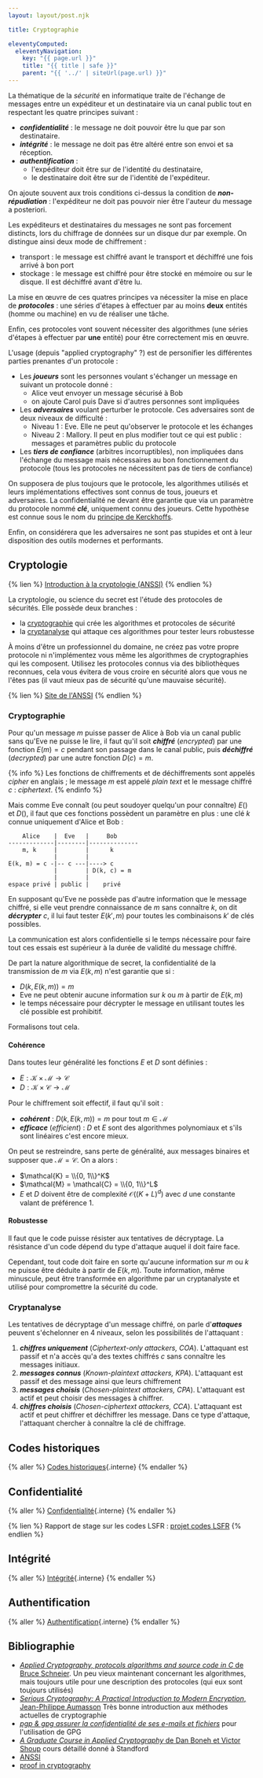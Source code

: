 ```yaml
---
layout: layout/post.njk

title: Cryptographie

eleventyComputed:
  eleventyNavigation:
    key: "{{ page.url }}"
    title: "{{ title | safe }}"
    parent: "{{ '../' | siteUrl(page.url) }}"
---
```


La thématique de la _sécurité_ en informatique traite de l'échange de messages entre un expéditeur et un destinataire via un canal public tout en respectant les quatre principes suivant :

- **_confidentialité_** : le message ne doit pouvoir être lu que par son destinataire.
- **_intégrité_** : le message ne doit pas être altéré entre son envoi et sa réception.
- **_authentification_** :
  - l'expéditeur doit être sur de l'identité du destinataire,
  - le destinataire doit être sur de l'identité de l'expéditeur.

On ajoute souvent aux trois conditions ci-dessus la condition de **_non-répudiation_** : l'expéditeur ne doit pas pouvoir nier être l'auteur du message a posteriori.

Les expéditeurs et destinataires du messages ne sont pas forcement distincts, lors du chiffrage de données sur un disque dur par exemple. On distingue ainsi deux mode de chiffrement :

- transport : le message est chiffré avant le transport et déchiffré une fois arrivé à bon port
- stockage : le message est chiffré pour être stocké en mémoire ou sur le disque. Il est déchiffré avant d'être lu.

La mise en œuvre de ces quatres principes va nécessiter la mise en place de **_protocoles_** : une séries d'étapes à effectuer par au moins **deux** entités (homme ou machine) en vu de réaliser une tâche.

Enfin, ces protocoles vont souvent nécessiter des algorithmes (une séries d'étapes à effectuer par **une** entité) pour être correctement mis en œuvre.

L'usage (depuis "applied cryptography" ?) est de personifier les différentes parties prenantes d'un protocole :

- Les **_joueurs_** sont les personnes voulant s'échanger un message en suivant un protocole donné :
  - Alice veut envoyer un message sécurisé à Bob
  - on ajoute Carol puis Dave si d'autres personnes sont impliquées
- Les **_adversaires_** voulant perturber le protocole. Ces adversaires sont de deux niveaux de difficulté :
  - Niveau 1 : Eve. Elle ne peut qu'observer le protocole et les échanges
  - Niveau 2 : Mallory. Il peut en plus modifier tout ce qui est public : messages et paramètres public du protocole
- Les **_tiers de confiance_** (arbitres incorruptibles), non impliquées dans l'échange du message mais nécessaires au bon fonctionnement du protocole (tous les protocoles ne nécessitent pas de tiers de confiance)

On supposera de plus toujours que le protocole, les algorithmes utilisés et leurs implémentations effectives sont connus de tous, joueurs et adversaires. La confidentialité ne devant être garantie que via un paramètre du protocole nommé **_clé_**, uniquement connu des joueurs. Cette hypothèse est connue sous le nom du [principe de Kerckhoffs](https://fr.wikipedia.org/wiki/Principe_de_Kerckhoffs).

Enfin, on considérera que les adversaires ne sont pas stupides et ont à leur disposition des outils modernes et performants.

## Cryptologie

{% lien %}
[Introduction à la cryptologie (ANSSI)](https://www.ssi.gouv.fr/particulier/bonnes-pratiques/crypto-le-webdoc/cryptologie-art-ou-science-du-secret/)
{% endlien %}

La cryptologie, ou science du secret est l'étude des protocoles de sécurités. Elle possède deux branches :

- la [cryptographie](https://fr.wikipedia.org/wiki/Cryptographie) qui crée les algorithmes et protocoles de sécurité
- la [cryptanalyse](https://fr.wikipedia.org/wiki/Cryptanalyse) qui attaque ces algorithmes pour tester leurs robustesse

À moins d'être un professionnel du domaine, ne créez pas votre propre protocole ni n'implémentez vous même les algorithmes de cryptographies qui les composent. Utilisez les protocoles connus via des bibliothèques reconnues, cela vous évitera de vous croire en sécurité alors que vous ne l'êtes pas (il vaut mieux pas de sécurité qu'une mauvaise sécurité).

{% lien %}
[Site de l'ANSSI](https://cyber.gouv.fr/)
{% endlien %}

### Cryptographie

Pour qu'un message $m$ puisse passer de Alice à Bob via un canal public sans qu'Eve ne puisse le lire, il faut qu'il soit **_chiffré_** (_encrypted_) par une fonction $E(m) = c$ pendant son passage dans le canal public, puis **_déchiffré_** (_decrypted_) par une autre fonction $D(c) = m$.

{% info %}
Les fonctions de chiffrements et de déchiffrements sont appelés _cipher_ en anglais ; le message $m$ est appelé _plain text_ et le message chiffré $c$ : _ciphertext_.
{% endinfo %}

Mais comme Eve connaît (ou peut soudoyer quelqu'un pour connaître) $E()$ et $D()$, il faut que ces fonctions possèdent un paramètre en plus : une clé $k$ connue uniquement d'Alice et Bob :

```
    Alice    |  Eve   |     Bob
-------------|--------|--------------
    m, k     |        |      k
             |        |
E(k, m) = c -|-- c ---|----> c
             |        | D(k, c) = m
             |        |
espace privé | public |    privé
```

En supposant qu'Eve ne possède pas d'autre information que le message chiffré, si elle veut prendre connaissance de $m$ sans connaître $k$, on dit **_décrypter_** $c$, il lui faut tester $E(k', m)$ pour toutes les combinaisons $k'$ de clés possibles.

La communication est alors confidentielle si le temps nécessaire pour faire tout ces essais est supérieur à la durée de validité du message chiffré.

De part la nature algorithmique de secret, la confidentialité de la transmission de $m$ via $E(k, m)$ n'est garantie que si :

- $D(k, E(k, m)) = m$
- Eve ne peut obtenir aucune information sur $k$ ou $m$ à partir de $E(k, m)$
- le temps nécessaire pour décrypter le message en utilisant toutes les clé possible est prohibitif.

Formalisons tout cela.

#### Cohérence

Dans toutes leur généralité les fonctions $E$ et $D$ sont définies :

- $E : \mathcal{K} \times \mathcal{M} \rightarrow \mathcal{C}$
- $D : \mathcal{K} \times \mathcal{C} \rightarrow \mathcal{M}$

Pour le chiffrement soit effectif, il faut qu'il soit :

- **_cohérent_** : $D(k, E(k, m)) = m$ pour tout $m \in \mathcal{M}$
- **_efficace_** (_efficient_) : $D$ et $E$ sont des algorithmes polynomiaux et s'ils sont linéaires c'est encore mieux.

On peut se restreindre, sans perte de généralité, aux messages binaires et supposer que $\mathcal{M} = \mathcal{C}$. On a alors :

- $\mathcal{K} = \\{0, 1\\}^K$
- $\mathcal{M} = \mathcal{C} = \\{0, 1\\}^L$
- $E$ et $D$ doivent être de complexité $\mathcal{O}((K+L)^d)$ avec $d$ une constante valant de préférence 1.

#### Robustesse

Il faut que le code puisse résister aux tentatives de décryptage. La résistance d'un code dépend du type d'attaque auquel il doit faire face.

Cependant, tout code doit faire en sorte qu'aucune information sur $m$ ou $k$ ne puisse être déduite à partir de $E(k, m)$. Toute information, même minuscule, peut être transformée en algorithme par un cryptanalyste et utilisé pour compromettre la sécurité du code.

### Cryptanalyse

Les tentatives de décryptage d'un message chiffré, on parle d'**_attaques_** peuvent s'échelonner en 4 niveaux, selon les possibilités de l'attaquant :

1. **_chiffres uniquement_** (_Ciphertext-only attackers, COA_). L'attaquant est passif et n'a accès qu'a des textes chiffrés $c$ sans connaître les messages initiaux.
2. **_messages connus_** (_Known-plaintext attackers, KPA_). L'attaquant est passif et des message ainsi que leurs chiffrement
3. **_messages choisis_** (_Chosen-plaintext attackers, CPA_). L'attaquant est actif et peut choisir des messages à chiffrer.
4. **_chiffres choisis_** (_Chosen-ciphertext attackers, CCA_). L'attaquant est actif et peut chiffrer et déchiffrer les message. Dans ce type d'attaque, l'attaquant chercher à connaître la clé de chiffrage.

## Codes historiques

{% aller %}
[Codes historiques](codes-historiques){.interne}
{% endaller %}

## Confidentialité

{% aller %}
[Confidentialité](./confidentialité){.interne}
{% endaller %}

{% lien %}
Rapport de stage sur les codes LSFR : [projet codes LSFR](Rapport_de_Stage_Laura_Michelutti.pdf)
{% endlien %}

## Intégrité

{% aller %}
[Intégrité](./intégrité){.interne}
{% endaller %}

## Authentification

{% aller %}
[Authentification](./authentification){.interne}
{% endaller %}

## Bibliographie

- [_Applied Cryptography, protocols algorithms and source code in C_ de Bruce Schneier](https://www.amazon.fr/Applied-Cryptography-Protocols-Algorithms-Source/dp/1119096723). Un peu vieux maintenant concernant les algorithmes, mais toujours utile pour une description des protocoles (qui eux sont toujours utilisés)
- [_Serious Cryptography: A Practical Introduction to Modern Encryption_, Jean-Philippe Aumasson](https://www.amazon.fr/Serious-Cryptography-Practical-Introduction-Encryption/dp/1593278268) Très bonne introduction aux méthodes actuelles de cryptographie
- [_pgp & gpg assurer la confidentialité de ses e-mails et fichiers_](https://www.amazon.fr/PGP-GPG-confidentialit%C3%A9-mails-fichiers/dp/221212001X) pour l'utilisation de GPG
- [_A Graduate Course in Applied Cryptography_ de Dan Boneh et Victor Shoup](https://toc.cryptobook.us/) cours détaillé donné à Standford
- [ANSSI](https://www.ssi.gouv.fr/)
- [proof in cryptography](https://www.youtube.com/watch?v=Js9dCUFjAhc&list=PL9mNSKC0i-d8VKahrLPoEbUJgo9BwfMQ5&index=1)
